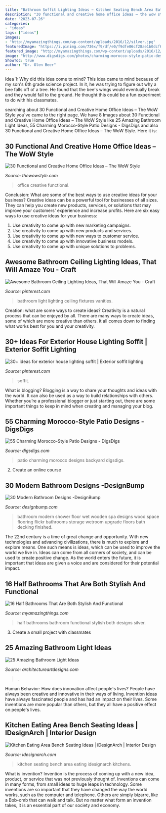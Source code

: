 ```yaml
---
title: "Bathroom Soffit Lighting Ideas ~ Kitchen Seating Bench Area Eating Idesignarch Kitchens"
description: "30 functional and creative home office ideas – the wow style"
date: "2023-07-26"
categories:
- "ideas"
tags: ["ideas"]
images:
- "http://myamazingthings.com/wp-content/uploads/2016/12/silver.jpg"
featuredImage: "https://i.pinimg.com/736x/f9/df/e0/f9dfe06cf28ae1b0dcf099c5667ea263.jpg"
featured_image: "http://myamazingthings.com/wp-content/uploads/2016/12/silver.jpg"
image: "http://www.digsdigs.com/photos/charming-morocco-style-patio-designs-57.jpg"
ShowToc: true
author: "Dr. Olen Beer"
---
```



Idea 1: Why did this idea come to mind?
This idea came to mind because of my son's 6th grade science project. In it, he was trying to figure out why a bee falls off of a tree. He found that the bee's wings would eventually break and they would fall to the ground. He thought this could be a fun experiment to do with his classmates.

	

		
searching about 30 Functional and Creative Home Office Ideas – The WoW Style you've came to the right page. We have 8 Images about 30 Functional and Creative Home Office Ideas – The WoW Style like 25 Amazing Bathroom Light Ideas, 55 Charming Morocco-Style Patio Designs - DigsDigs and also 30 Functional and Creative Home Office Ideas – The WoW Style. Here it is:
		
    
## 30 Functional And Creative Home Office Ideas – The WoW Style

<img loading=lazy src="http://thewowstyle.com/wp-content/uploads/2015/01/Functional-and-Creative-Home-Office-Ideas1.jpg" onerror="this.onerror=null;this.src='https://tse1.mm.bing.net/th?id=OIP.Zk6h6OVuj99QcqII2VRVXQAAAA&amp;pid=15.1';" alt="30 Functional and Creative Home Office Ideas – The WoW Style">

_Source: thewowstyle.com_

>office creative functional. 

	

Conclusion: What are some of the best ways to use creative ideas for your business?
Creative ideas can be a powerful tool for businesses of all sizes. They can help you create new products, services, or solutions that may improve your customers' experience and increase profits. Here are six easy ways to use creative ideas for your business: 
1. Use creativity to come up with new marketing campaigns.
2. Use creativity to come up with new products and services.
3. Use creativity to come up with new ways to customer service.
4. Use creativity to come up with innovative business models.
5. Use creativity to come up with unique solutions to problems.

    
## Awesome Bathroom Ceiling Lighting Ideas, That Will Amaze You - Craft

<img loading=lazy src="https://i.pinimg.com/736x/90/e3/5c/90e35c4fdfb31e669d3b9d2d78bb3b63.jpg" onerror="this.onerror=null;this.src='https://tse3.mm.bing.net/th?id=OIP.5mFSMYr0hNvJesMwTX1nbQHaLH&amp;pid=15.1';" alt="Awesome Bathroom Ceiling Lighting Ideas, That Will Amaze You - Craft">

_Source: pinterest.com_

>bathroom light lighting ceiling fixtures vanities. 

	

Creation: what are some ways to create ideas?
Creativity is a natural process that can be enjoyed by all. There are many ways to create ideas, some of which are more creative than others. It all comes down to finding what works best for you and your creativity.

    
## 30+ Ideas For Exterior House Lighting Soffit | Exterior Soffit Lighting

<img loading=lazy src="https://i.pinimg.com/736x/f9/df/e0/f9dfe06cf28ae1b0dcf099c5667ea263.jpg" onerror="this.onerror=null;this.src='https://tse1.mm.bing.net/th?id=OIP.HE3qJ3Plw-8sfhk2xQpjVwAAAA&amp;pid=15.1';" alt="30+ ideas for exterior house lighting soffit | Exterior soffit lighting">

_Source: pinterest.com_

>soffit. 

	

What is blogging?
Blogging is a way to share your thoughts and ideas with the world. It can also be used as a way to build relationships with others. Whether you’re a professional blogger or just starting out, there are some important things to keep in mind when creating and managing your blog.

    
## 55 Charming Morocco-Style Patio Designs - DigsDigs

<img loading=lazy src="http://www.digsdigs.com/photos/charming-morocco-style-patio-designs-57.jpg" onerror="this.onerror=null;this.src='https://tse2.mm.bing.net/th?id=OIP.8iqpeKJepbuKwTmw7wz2IgAAAA&amp;pid=15.1';" alt="55 Charming Morocco-Style Patio Designs - DigsDigs">

_Source: digsdigs.com_

>patio charming morocco designs backyard digsdigs. 

	

2. Create an online course

    
## 30 Modern Bathroom Designs -DesignBump

<img loading=lazy src="https://cdn.designbump.com/wp-content/uploads/2014/09/bathroom-design-ideas-020.jpg" onerror="this.onerror=null;this.src='https://tse2.mm.bing.net/th?id=OIP.pMgZ6UpOdY6g6UEmyKkT_wHaK5&amp;pid=15.1';" alt="30 Modern Bathroom Designs -DesignBump">

_Source: designbump.com_

>bathroom modern shower floor wet wooden spa designs wood space flooring flickr bathrooms storage wetroom upgrade floors bath decking finished. 

	

The 22nd century is a time of great change and opportunity. With new technologies and advancing civilizations, there is much to explore and explore means. One such means is ideas, which can be used to improve the world we live in. Ideas can come from all corners of society, and can be used to create positive change. As the world enters the future, it is important that ideas are given a voice and are considered for their potential impact.

    
## 16 Half Bathrooms That Are Both Stylish And Functional

<img loading=lazy src="http://myamazingthings.com/wp-content/uploads/2016/12/silver.jpg" onerror="this.onerror=null;this.src='https://tse4.mm.bing.net/th?id=OIP.u_OutQajsrjcBYVqYw13ogHaLG&amp;pid=15.1';" alt="16 Half Bathrooms That Are Both Stylish And Functional">

_Source: myamazingthings.com_

>half bathrooms bathroom functional stylish both designs silver. 

	

3. Create a small project with classmates

    
## 25 Amazing Bathroom Light Ideas

<img loading=lazy src="https://www.architectureartdesigns.com/wp-content/uploads/2014/02/197.jpg" onerror="this.onerror=null;this.src='https://tse4.mm.bing.net/th?id=OIP.sKlfjqWWVGCAFu5mbOZTFgAAAA&amp;pid=15.1';" alt="25 Amazing Bathroom Light Ideas">

_Source: architectureartdesigns.com_

>. 

	

Human Behavior: How does innovation affect people's lives?
People have always been creative and innovative in their ways of living. Invention ideas have always fascinated people and has had an impact on their lives. Some inventions are more popular than others, but they all have a positive effect on people's lives.

    
## Kitchen Eating Area Bench Seating Ideas | IDesignArch | Interior Design

<img loading=lazy src="https://www.idesignarch.com/wp-content/uploads/Kitchen-Bench-Seating-Ideas_6.jpg" onerror="this.onerror=null;this.src='https://tse2.mm.bing.net/th?id=OIP.KqzhTnYrlITF4JWcxoBIUgHaLH&amp;pid=15.1';" alt="Kitchen Eating Area Bench Seating Ideas | iDesignArch | Interior Design">

_Source: idesignarch.com_

>kitchen seating bench area eating idesignarch kitchens. 

	

What is invention?
Invention is the process of coming up with a new idea, product, or service that was not previously thought of. Inventions can come in many forms, from small ideas to huge leaps in technology. Some inventions are so important that they have changed the way the world works, such as the computer and telephone. Others are simply bizarre, like a Bob-omb that can walk and talk. But no matter what form an invention takes, it is an essential part of our society and economy.

